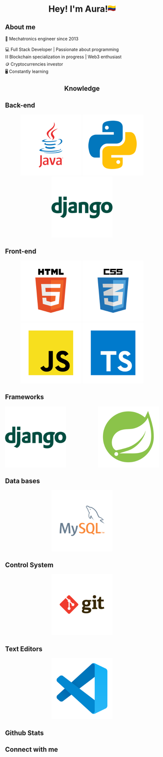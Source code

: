 <h1 align=center> Hey! I'm Aura!<img src="images/colombia.png" width="25px" /></h1>

## **About me**
:mechanical_arm: Mechatronics engineer since 2013 <br/>  
:computer: Full Stack Developer | Passionate about programming <br/> 
:chains: Blockchain specialization in progress |
Web3 enthusiast<br/> 
:coin: Cryptocurrencies investor<br/> 
:desktop_computer: Constantly learning<br/> 


 <h2 align=center>Knowledge</h2>


## Back-end
<section>
<div align='center'>
<img src="images/languages/java.svg" width="200" />
<img src="images/languages/python.svg" width="200" />
<img  src="images/Frameworks/django.svg" width="200"/>
</div>
</section>


## Front-end
<section >
<div align='center'>
<img src="images/Frontend/html.svg" width="200"/>
<img src="images/Frontend/css.svg" width="200"/>
<img src="images/languages/javascript.svg" width="200"/>
<img src="images/languages/typescript.svg" width="200"/>
</div>
</section>



## Frameworks
<section >
<div align='center'>
<img style="margin-right: 100px" src="images/Frameworks/django.svg" width="200"/>
<img src="images/Frameworks/spring.svg" width="200"/>
</div>
</section>


## Data bases
<section>
<div align='center'>
<img src="images/Data bases/mysql.svg" width="200"/>
</div>
</section>

## Control System
<section>
<div align='center'>
<img src="images/Control system/git.svg" width="200"/>
</div>
</section>

## Text Editors
<section>
<div align='center'>
<img src="images/Text editors/vscode.svg" width="200"/>
</div>
</section>


## Github Stats

## Connect with me 